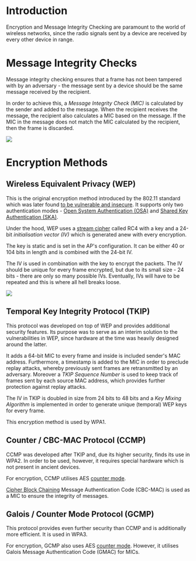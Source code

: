 # Introduction
Encryption and Message Integrity Checking are paramount to the world of wireless networks, since the radio signals sent by a device are received by every other device in range.

# Message Integrity Checks
Message integrity checking ensures that a frame has not been tampered with by an adversary - the message sent by a device should be the same message received by the recipient. 

In order to achieve this, a *Message Integrity Check (MIC)* is calculated by the sender and added to the message. When the recipient receives the message, the recipient also calculates a MIC based on the message. If the MIC in the message does not match the MIC calculated by the recipient, then the frame is discarded.

![](Resources/Images/WiFi_Integrity_MIC.svg)

# Encryption Methods
## Wireless Equivalent Privacy (WEP)
This is the original encryption method introduced by the 802.11 standard which was later found [to be vulnerable and insecure](../../../Hardware%20Hacking/Wireless%20Attacks/Hacking%20WEP%20Networks.md). It supports only two authentication modes - [Open System Authentication (OSA)](Authentication%20&%20Association.md#open-authentication) and [Shared Key Authentication (SKA)](Authentication%20&%20Association.md#shared-key-authentication).

Under the hood, WEP uses a [stream cipher](../../../Cryptography/Private-Key%20Cryptography/Stream%20Ciphers/index.md) called RC4 with a key and a 24-bit *initialisation vector (IV)* which is generated anew with every encryption. 

The key is static and is set in the AP's configuration. It can be either 40 or 104 bits in length and is combined with the 24-bit IV.

The IV is used in combination with the key to encrypt the packets. The IV should be unique for every frame encrypted, but due to its small size - 24 bits - there are only so many possible IVs. Eventually, IVs will have to be repeated and this is where all hell breaks loose. 

![](Resources/Images/WEP_RC4.png)

## Temporal Key Integrity Protocol (TKIP)
This protocol was developed on top of WEP and provides additional security features. Its purpose was to serve as an interim solution to the vulnerabilities in WEP, since hardware at the time was heavily designed around the latter.

It adds a 64-bit MIC to every frame and inside is included sender's MAC address. Furthermore, a timestamp is added to the MIC in order to preclude replay attacks, whereby previously sent frames are retransmitted by an adversary. Moreover a *TKIP Sequence Number* is used to keep track of frames sent by each source MAC address, which provides further protection against replay attacks.

The IV in TKIP is doubled in size from 24 bits to 48 bits and a *Key Mixing Algorithm* is implemented in order to generate unique (temporal) WEP keys for every frame.

This encryption method is used by WPA1.

## Counter / CBC-MAC Protocol (CCMP)
CCMP was developed after TKIP and, due its higher security, finds its use in WPA2. In order to be used, however, it requires special hardware which is not present in ancient devices.

For encryption, CCMP utilises AES [counter mode](../../../Cryptography/Private-Key%20Cryptography/Block%20Ciphers/Modes%20of%20Operation.md#the-counter-mode-ctr).

[Cipher Block Chaining](../../../Cryptography/Private-Key%20Cryptography/Block%20Ciphers/Modes%20of%20Operation.md#the-cipher-block-chaining-cbc-mode) Message Authentication Code (CBC-MAC) is used as a MIC to ensure the integrity of messages.

## Galois / Counter Mode Protocol (GCMP)
This protocol provides even further security than CCMP and is additionally more efficient. It is used in WPA3.

For encryption, GCMP also uses AES [counter mode](../../../Cryptography/Private-Key%20Cryptography/Block%20Ciphers/Modes%20of%20Operation.md#the-counter-mode-ctr). However, it utilises Galois Message Authentication Code (GMAC) for MICs.